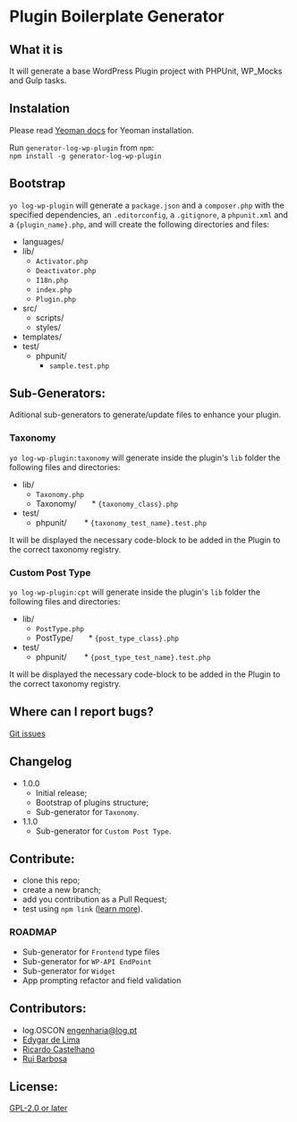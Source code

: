 # Plugin Boilerplate Generator #

## What it is ##

It will generate a base WordPress Plugin project with PHPUnit, WP_Mocks and Gulp tasks.

## Instalation ##

Please read [Yeoman docs](http://yeoman.io) for Yeoman installation.  

Run `generator-log-wp-plugin` from `npm`:  
`npm install -g generator-log-wp-plugin`

## Bootstrap ##
`yo log-wp-plugin` will generate a `package.json` and a `composer.php` with the specified dependencies, an `.editorconfig`, a `.gitignore`, a `phpunit.xml` and a `{plugin_name}.php`, and will create the following directories and files:

* languages/
* lib/
	* `Activator.php`
	* `Deactivator.php`
	* `I18n.php`
	* `index.php`
	* `Plugin.php`
* src/
	* scripts/
	* styles/
* templates/
* test/
	* phpunit/
		* `sample.test.php`


## Sub-Generators:
Aditional sub-generators to generate/update files to enhance your plugin.
### Taxonomy
`yo log-wp-plugin:taxonomy` will generate inside the plugin's `lib` folder the following files and directories:

* lib/
    * `Taxonomy.php`
    * Taxonomy/
       * `{taxonomy_class}.php`
* test/
    * phpunit/
        * `{taxonomy_test_name}.test.php`

It will be displayed the necessary code-block to be added in the Plugin to the correct taxonomy registry.

### Custom Post Type
`yo log-wp-plugin:cpt` will generate inside the plugin's `lib` folder the following files and directories:

* lib/
    * `PostType.php`
    * PostType/
       * `{post_type_class}.php`
* test/
    * phpunit/
        * `{post_type_test_name}.test.php`

It will be displayed the necessary code-block to be added in the Plugin to the correct taxonomy registry.

## Where can I report bugs? ##
[Git issues](https://github.com/log-oscon/generator-log-wp-plugin/issues)

## Changelog ##
* 1.0.0
	* Initial release;
    * Bootstrap of plugins structure;
	* Sub-generator for `Taxonomy`.
* 1.1.0
	* Sub-generator for `Custom Post Type`.

## Contribute: ##

* clone this repo;
* create a new branch;
* add you contribution as a Pull Request;
* test using `npm link` ([learn more](http://yeoman.io/authoring/)).
### ROADMAP ###
* Sub-generator for `Frontend` type files
* Sub-generator for `WP-API EndPoint`
* Sub-generator for `Widget`
* App prompting refactor and field validation

## Contributors: ##
* log.OSCON <engenharia@log.pt>
* [Edygar de Lima](https://github.com/edygar)
* [Ricardo Castelhano](https://github.com/RicCastelhano)
* [Rui Barbosa](https://github.com/narayon)

## License: ##
[GPL-2.0 or later](http://www.gnu.org/licenses/gpl-2.0.html)
